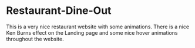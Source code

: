 # Restaurant-Dine-Out
This is a very nice restaurant website with some animations. There is a nice Ken Burns effect on the Landing page and some nice hover animations throughout the website.
